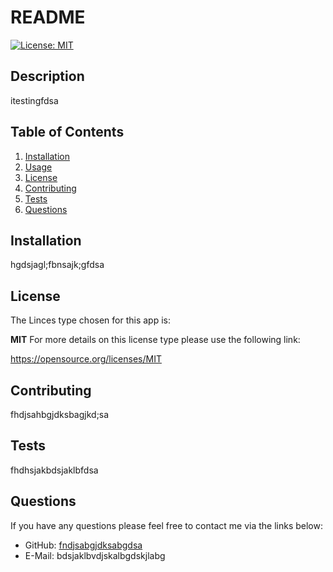 # README
  [![License: MIT](https://img.shields.io/badge/License-MIT-yellow.svg)](https://opensource.org/licenses/MIT)
  ## Description
  itestingfdsa
  ## Table of Contents
  1. [Installation](#installation)
  2. [Usage](#usage)
  3. [License](#license)
  4. [Contributing](#contributing)
  5. [Tests](#tests)
  6. [Questions](#questions)
  ## Installation
  hgdsjagl;fbnsajk;gfdsa
  ## License
  The Linces type chosen for this app is:

  **MIT**
  For more details on this license type please use the following link: 
  
  https://opensource.org/licenses/MIT
  ## Contributing
  fhdjsahbgjdksbagjkd;sa
  ## Tests
  fhdhsjakbdsjaklbfdsa
  ## Questions
  If you have any questions please feel free to contact me via the links below:
  * GitHub: [fndjsabgjdksabgdsa](https://github.com/fndjsabgjdksabgdsa)
  * E-Mail: bdsjaklbvdjskalbgdskjlabg